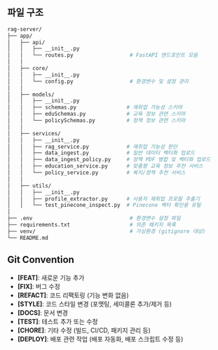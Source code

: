 ## 파일 구조

```bash
rag-server/
├── app/
│   ├── api/
│   │   ├── __init__.py
│   │   └── routes.py                  # FastAPI 엔드포인트 모음
│   │
│   ├── core/
│   │   ├── __init__.py
│   │   └── config.py                  # 환경변수 및 설정 관리
│   │
│   ├── models/
│   │   ├── __init__.py
│   │   ├── schemas.py                # 재취업 가능성 스키마
│   │   ├── eduSchemas.py             # 교육 정보 관련 스키마
│   │   └── policySchemas.py          # 정책 정보 관련 스키마
│   │
│   ├── services/
│   │   ├── __init__.py
│   │   ├── rag_service.py            # 재취업 가능성 판단
│   │   ├── data_ingest.py            # 일반 데이터 벡터화 업로드
│   │   ├── data_ingest_policy.py     # 정책 PDF 병합 및 벡터화 업로드
│   │   ├── education_service.py      # 맞춤형 교육 정보 추천 서비스
│   │   └── policy_service.py         # 복지/정책 추천 서비스
│   │
│   ├── utils/
│   │   ├── __init__.py
│   │   ├── profile_extractor.py      # 사용자 재취업 프로필 추출기
│   │   └── test_pinecone_inspect.py  # Pinecone 벡터 확인용 유틸
│
├── .env                               # 환경변수 설정 파일
├── requirements.txt                   # 의존 패키지 목록
├── venv/                              # 가상환경 (gitignore 대상)
└── README.md
```

## Git Convention

- **[FEAT]**: 새로운 기능 추가
- **[FIX]**: 버그 수정
- **[REFACT]**: 코드 리팩토링 (기능 변화 없음)
- **[STYLE]**: 코드 스타일 변경 (포맷팅, 세미콜론 추가/제거 등)
- **[DOCS]**: 문서 변경
- **[TEST]**: 테스트 추가 또는 수정
- **[CHORE]**: 기타 수정 (빌드, CI/CD, 패키지 관리 등)
- **[DEPLOY]**: 배포 관련 작업 (배포 자동화, 배포 스크립트 수정 등)
